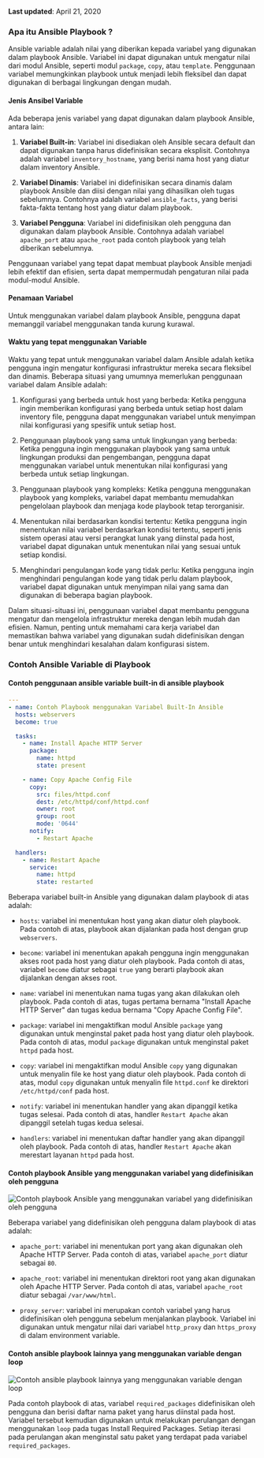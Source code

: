 **Last updated**: April 21, 2020


### Apa itu Ansible Playbook ?

Ansible variable adalah nilai yang diberikan kepada variabel yang digunakan dalam playbook Ansible. Variabel ini dapat digunakan untuk mengatur nilai dari modul Ansible, seperti modul `package`, `copy`, atau `template`. Penggunaan variabel memungkinkan playbook untuk menjadi lebih fleksibel dan dapat digunakan di berbagai lingkungan dengan mudah.

#### Jenis Ansibel Variable

Ada beberapa jenis variabel yang dapat digunakan dalam playbook Ansible, antara lain:

1. **Variabel Built-in**: Variabel ini disediakan oleh Ansible secara default dan dapat digunakan tanpa harus didefinisikan secara eksplisit. Contohnya adalah variabel `inventory_hostname`, yang berisi nama host yang diatur dalam inventory Ansible.

2. **Variabel Dinamis**: Variabel ini didefinisikan secara dinamis dalam playbook Ansible dan diisi dengan nilai yang dihasilkan oleh tugas sebelumnya. Contohnya adalah variabel `ansible_facts`, yang berisi fakta-fakta tentang host yang diatur dalam playbook.

3. **Variabel Pengguna**: Variabel ini didefinisikan oleh pengguna dan digunakan dalam playbook Ansible. Contohnya adalah variabel `apache_port` atau `apache_root` pada contoh playbook yang telah diberikan sebelumnya.

Penggunaan variabel yang tepat dapat membuat playbook Ansible menjadi lebih efektif dan efisien, serta dapat mempermudah pengaturan nilai pada modul-modul Ansible.

#### Penamaan Variabel

Untuk menggunakan variabel dalam playbook Ansible, pengguna dapat memanggil variabel menggunakan tanda kurung kurawal. 

#### Waktu yang tepat menggunakan Variable

Waktu yang tepat untuk menggunakan variabel dalam Ansible adalah ketika pengguna ingin mengatur konfigurasi infrastruktur mereka secara fleksibel dan dinamis. Beberapa situasi yang umumnya memerlukan penggunaan variabel dalam Ansible adalah:

1. Konfigurasi yang berbeda untuk host yang berbeda: Ketika pengguna ingin memberikan konfigurasi yang berbeda untuk setiap host dalam inventory file, pengguna dapat menggunakan variabel untuk menyimpan nilai konfigurasi yang spesifik untuk setiap host.

2. Penggunaan playbook yang sama untuk lingkungan yang berbeda: Ketika pengguna ingin menggunakan playbook yang sama untuk lingkungan produksi dan pengembangan, pengguna dapat menggunakan variabel untuk menentukan nilai konfigurasi yang berbeda untuk setiap lingkungan.

3. Penggunaan playbook yang kompleks: Ketika pengguna menggunakan playbook yang kompleks, variabel dapat membantu memudahkan pengelolaan playbook dan menjaga kode playbook tetap terorganisir.

4. Menentukan nilai berdasarkan kondisi tertentu: Ketika pengguna ingin menentukan nilai variabel berdasarkan kondisi tertentu, seperti jenis sistem operasi atau versi perangkat lunak yang diinstal pada host, variabel dapat digunakan untuk menentukan nilai yang sesuai untuk setiap kondisi.

5. Menghindari pengulangan kode yang tidak perlu: Ketika pengguna ingin menghindari pengulangan kode yang tidak perlu dalam playbook, variabel dapat digunakan untuk menyimpan nilai yang sama dan digunakan di beberapa bagian playbook.

Dalam situasi-situasi ini, penggunaan variabel dapat membantu pengguna mengatur dan mengelola infrastruktur mereka dengan lebih mudah dan efisien. Namun, penting untuk memahami cara kerja variabel dan memastikan bahwa variabel yang digunakan sudah didefinisikan dengan benar untuk menghindari kesalahan dalam konfigurasi sistem.

### Contoh Ansible Variable di Playbook

#### Contoh penggunaan ansible variable built-in di ansible playbook

```yml
---
- name: Contoh Playbook menggunakan Variabel Built-In Ansible
  hosts: webservers
  become: true

  tasks:
    - name: Install Apache HTTP Server
      package:
        name: httpd
        state: present

    - name: Copy Apache Config File
      copy:
        src: files/httpd.conf
        dest: /etc/httpd/conf/httpd.conf
        owner: root
        group: root
        mode: '0644'
      notify:
        - Restart Apache

  handlers:
    - name: Restart Apache
      service:
        name: httpd
        state: restarted
```
Beberapa variabel built-in Ansible yang digunakan dalam playbook di atas adalah:

* `hosts`: variabel ini menentukan host yang akan diatur oleh playbook. Pada contoh di atas, playbook akan dijalankan pada host dengan grup `webservers`.

* `become`: variabel ini menentukan apakah pengguna ingin menggunakan akses root pada host yang diatur oleh playbook. Pada contoh di atas, variabel `become` diatur sebagai `true` yang berarti playbook akan dijalankan dengan akses root.

* `name`: variabel ini menentukan nama tugas yang akan dilakukan oleh playbook. Pada contoh di atas, tugas pertama bernama "Install Apache HTTP Server" dan tugas kedua bernama "Copy Apache Config File".

* `package`: variabel ini mengaktifkan modul Ansible `package` yang digunakan untuk menginstal paket pada host yang diatur oleh playbook. Pada contoh di atas, modul `package` digunakan untuk menginstal paket `httpd` pada host.

* `copy`: variabel ini mengaktifkan modul Ansible `copy` yang digunakan untuk menyalin file ke host yang diatur oleh playbook. Pada contoh di atas, modul `copy` digunakan untuk menyalin file `httpd.conf` ke direktori `/etc/httpd/conf` pada host.

* `notify`: variabel ini menentukan handler yang akan dipanggil ketika tugas selesai. Pada contoh di atas, handler `Restart Apache` akan dipanggil setelah tugas kedua selesai.

* `handlers`: variabel ini menentukan daftar handler yang akan dipanggil oleh playbook. Pada contoh di atas, handler `Restart Apache` akan merestart layanan `httpd` pada host.

#### Contoh playbook Ansible yang menggunakan variabel yang didefinisikan oleh pengguna

<img src="docs/assets/images/contoh-ansible-variable-1.png" alt="Contoh playbook Ansible yang menggunakan variabel yang didefinisikan oleh pengguna">

Beberapa variabel yang didefinisikan oleh pengguna dalam playbook di atas adalah:

* `apache_port`: variabel ini menentukan port yang akan digunakan oleh Apache HTTP Server. Pada contoh di atas, variabel `apache_port` diatur sebagai `80`.

* `apache_root`: variabel ini menentukan direktori root yang akan digunakan oleh Apache HTTP Server. Pada contoh di atas, variabel `apache_root` diatur sebagai `/var/www/html`.

* `proxy_server`: variabel ini merupakan contoh variabel yang harus didefinisikan oleh pengguna sebelum menjalankan playbook. Variabel ini digunakan untuk mengatur nilai dari variabel `http_proxy` dan `https_proxy` di dalam environment variable.

#### Contoh ansible playbook lainnya yang menggunakan variable dengan loop

<img src="docs/assets/images/contoh-ansible-variable-2.png" alt="Contoh ansible playbook lainnya yang menggunakan variable dengan loop">

Pada contoh playbook di atas, variabel `required_packages` didefinisikan oleh pengguna dan berisi daftar nama paket yang harus diinstal pada host. Variabel tersebut kemudian digunakan untuk melakukan perulangan dengan menggunakan `loop` pada tugas Install Required Packages. Setiap iterasi pada perulangan akan menginstal satu paket yang terdapat pada variabel `required_packages`.